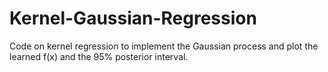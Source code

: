 # Kernel-Gaussian-Regression
Code on kernel regression to implement the Gaussian process and plot the learned f(x) and the 95% posterior interval. 
